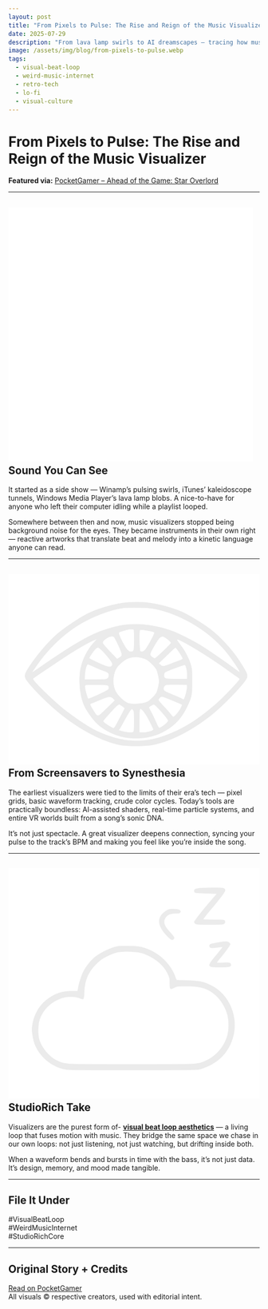 ```yaml
---
layout: post
title: "From Pixels to Pulse: The Rise and Reign of the Music Visualizer"
date: 2025-07-29
description: "From lava lamp swirls to AI dreamscapes — tracing how music visualizers evolved from background novelty to an essential part of how we see sound."
image: /assets/img/blog/from-pixels-to-pulse.webp
tags:
  - visual-beat-loop
  - weird-music-internet
  - retro-tech
  - lo-fi
  - visual-culture
---
```


# From Pixels to Pulse: The Rise and Reign of the Music Visualizer

**Featured via:** [PocketGamer – Ahead of the Game: Star Overlord](https://www.pocketgamer.com/ahead-of-the-game/star-overlord/)

---

## <img src="/assets/ui/musicnote.svg" alt="Music Note icon" class="icon-sm" /> Sound You Can See

It started as a side show — Winamp’s pulsing swirls, iTunes’ kaleidoscope tunnels, Windows Media Player’s lava lamp blobs. A nice-to-have for anyone who left their computer idling while a playlist looped.

Somewhere between then and now, music visualizers stopped being background noise for the eyes. They became instruments in their own right — reactive artworks that translate beat and melody into a kinetic language anyone can read.

---

## <img src="/assets/ui/magic-eye.svg" alt="Magic Eye icon" class="icon-sm" /> From Screensavers to Synesthesia

The earliest visualizers were tied to the limits of their era’s tech — pixel grids, basic waveform tracking, crude color cycles. Today’s tools are practically boundless: AI-assisted shaders, real-time particle systems, and entire VR worlds built from a song’s sonic DNA.

It’s not just spectacle. A great visualizer deepens connection, syncing your pulse to the track’s BPM and making you feel like you’re inside the song.

---

## <img src="/assets/ui/dreamy-clouds.svg" alt="Dreamy Clouds icon" class="icon-sm" /> StudioRich Take

Visualizers are the purest form of- **[visual beat loop aesthetics](/tag/visual-beat-loop/)** — a living loop that fuses motion with music. They bridge the same space we chase in our own loops: not just listening, not just watching, but drifting inside both.

When a waveform bends and bursts in time with the bass, it’s not just data. It’s design, memory, and mood made tangible.

---

## File It Under

#VisualBeatLoop  
#WeirdMusicInternet  
#StudioRichCore

---

## Original Story + Credits

[Read on PocketGamer](https://www.pocketgamer.com/ahead-of-the-game/star-overlord/)  
All visuals © respective creators, used with editorial intent.
